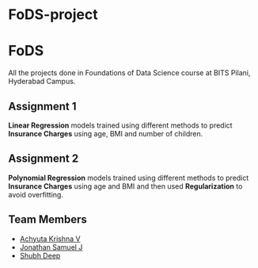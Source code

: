 # FoDS-project
# FoDS
All the projects done in Foundations of Data Science course at BITS Pilani, Hyderabad Campus.

## Assignment 1
**Linear Regression** models trained using different methods to predict **Insurance Charges** using age, BMI and number of children.

## Assignment 2
**Polynomial Regression** models trained using different methods to predict **Insurance Charges** using age and BMI and then used **Regularization** to avoid overfitting.

## Team Members
- [Achyuta Krishna V](https://github.com/AchyutaKrishna) 
- [Jonathan Samuel J](https://github.com/Joe2k)
- [Shubh Deep](https://github.com/shubh128)


